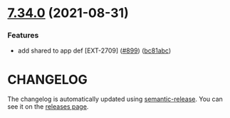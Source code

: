 # [7.34.0](https://github.com/contentful/contentful-management.js/compare/v7.33.1...v7.34.0) (2021-08-31)


### Features

* add shared to app def [EXT-2709] ([#899](https://github.com/contentful/contentful-management.js/issues/899)) ([bc81abc](https://github.com/contentful/contentful-management.js/commit/bc81abcf8b1ba5ef25d47766b8334fcdb992234a))

# CHANGELOG

The changelog is automatically updated using
[semantic-release](https://github.com/semantic-release/semantic-release). You
can see it on the [releases page](https://github.com/contentful/contentful-management.js/releases).
